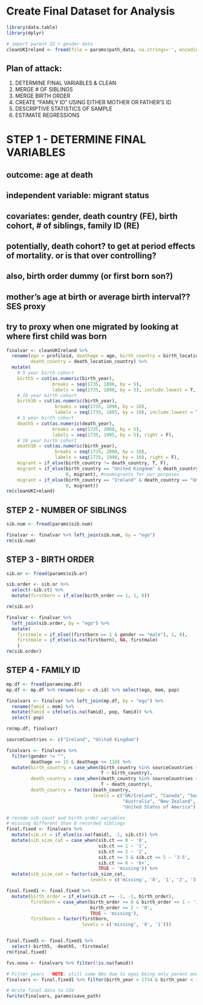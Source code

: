 Create Final Dataset for Analysis
================

``` r
library(data.table)
library(dplyr)

# import parent ID + gender data
cleanUKIreland <- fread(file = params$path_data, na.strings='', encoding="UTF-8")
```

## Plan of attack:

1)  DETERMINE FINAL VARIABLES & CLEAN
2)  MERGE \# OF SIBLINGS
3)  MERGE BIRTH ORDER
4)  CREATE “FAMILY ID” USING EITHER MOTHER OR FATHER’S ID
5)  DESCRIPTIVE STATISTICS OF SAMPLE
6)  ESTIMATE REGRESSIONS

# STEP 1 - DETERMINE FINAL VARIABLES

## outcome: age at death

## independent variable: migrant status

## covariates: gender, death country (FE), birth cohort, \# of siblings, family ID (RE)

## potentially, death cohort? to get at period effects of mortality. or is that over controlling?

## also, birth order dummy (or first born son?)

## mother’s age at birth or average birth interval?? SES proxy

## try to proxy when one migrated by looking at where first child was born

``` r
finalvar <- cleanUKIreland %>% 
  rename(ego = profileid, deathage = age, birth_country = birth_location_country,
         death_country = death_location_country) %>% 
  mutate( 
    # 5 year birth cohort
    birth5 = cut(as.numeric(birth_year),
                 breaks = seq(1735, 1896, by = 5),
                 labels = seq(1735, 1890, by = 5), include.lowest = T, right = T), 
    # 10 year birth cohort
    birth10 = cut(as.numeric(birth_year),
                  breaks = seq(1735, 1896, by = 10),
                  labels = seq(1735, 1885, by = 10), include.lowest = T, right = T),
    # 5 year birth cohort
    death5 = cut(as.numeric(death_year),
                 breaks = seq(1735, 2000, by = 5),
                 labels = seq(1735, 1995, by = 5), right = F),
    # 10 year birth cohort
    death10 = cut(as.numeric(birth_year), 
                  breaks = seq(1735, 2000, by = 10),
                  labels = seq(1735, 1990, by = 10), right = F),
    migrant = if_else(birth_country != death_country, T, F),
    migrant = if_else(birth_country == "United Kingdom" & death_country == "Ireland",
                      0, migrant), #nonmigrants for our purposes
    migrant = if_else(birth_country == "Ireland" & death_country == "United Kingdom",
                      0, migrant))
rm(cleanUKIreland)
```

## STEP 2 - NUMBER OF SIBLINGS

``` r
sib.num <- fread(params$sib.num)

finalvar <- finalvar %>% left_join(sib.num, by = "ego")
rm(sib.num)
```

## STEP 3 - BIRTH ORDER

``` r
sib.or <- fread(params$sib.or)

sib.order <- sib.or %>% 
  select(-sib.ct) %>% 
  mutate(firstborn = if_else(birth_order == 1, 1, 0))

rm(sib.or)

finalvar <- finalvar %>% 
  left_join(sib.order, by = "ego") %>% 
  mutate(
    firstmale = if_else((firstborn == 1 & gender == "male"), 1, 0),
    firstmale = if_else(is.na(firstborn), NA, firstmale)
    )
rm(sib.order)
```

## STEP 4 - FAMILY ID

``` r
mp.df <- fread(params$mp.df)
mp.df <- mp.df %>% rename(ego = ch.id) %>% select(ego, mom, pop)

finalvars <- finalvar %>% left_join(mp.df, by = "ego") %>% 
  rename(famid = mom) %>% 
  mutate(famid = ifelse(is.na(famid), pop, famid)) %>% 
  select(-pop)

rm(mp.df, finalvar)

sourceCountries <- c("Ireland", "United Kingdom")

finalvars <- finalvars %>% 
  filter(gender != "",
         deathage >= 15 & deathage <= 110) %>% 
  mutate(birth_country = case_when(birth_country %in% sourceCountries ~ "UK/Ireland",
                                   T ~ birth_country),
         death_country = case_when(death_country %in% sourceCountries ~ "UK/Ireland",
                                   T ~ death_country),
         death_country = factor(death_country, 
                                levels = c("UK/Ireland", "Canada", "South Africa",
                                           "Australia", "New Zealand",
                                           "United States of America"))) 

# recode sib count and birth order variables
# missing different than 0 recorded siblings
final.fixed <- finalvars %>% 
  mutate(sib.ct = if_else(is.na(famid), -1, sib.ct)) %>% 
  mutate(sib_size_cat = case_when(sib.ct == 0 ~ '0',
                                  sib.ct == 1 ~ '1',
                                  sib.ct == 2 ~ '2',
                                  sib.ct >= 3 & sib.ct <= 5 ~ '3-5',
                                  sib.ct >= 6 ~ '6+',
                                  TRUE ~ 'missing')) %>% 
  mutate(sib_size_cat = factor(sib_size_cat,
                               levels = c('missing', '0', '1', '2', '3-5', '6+')))

final.fixed1 <- final.fixed %>% 
  mutate(birth_order = if_else(sib.ct == -1, -1, birth_order),
         firstborn = case_when(birth_order >= 0 & birth_order <= 1 ~ '1',
                               birth_order >= 2 ~ '0',
                               TRUE ~ 'missing'),
         firstborn = factor(firstborn,
                            levels = c('missing', '0', '1')))


final.fixed1 <- final.fixed1 %>% 
  select(-birth5, -death5, -firstmale)
rm(final.fixed)

fvs.nona <- finalvars %>% filter(!is.na(famid))

# Filter years - NOTE: still some NAs due to egos being only parent and not child
finalvars <- final.fixed1 %>% filter(birth_year > 1734 & birth_year < 1896)

# Write final data to CSV
fwrite(finalvars, params$save_path)
```
